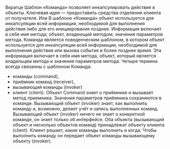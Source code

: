Вкратце
Шаблон «Команда» позволяет инкапсулировать действия в объекты. Ключевая идея — предоставить средства
отделения клиента от получателя.
Или
В шаблоне «Команда» объект используется для инкапсуляции всей информации, необходимой для выполнения
действия либо для его инициирования позднее. Информация включает в себя имя метода; объект, владеющий
методом; значения параметров метода.
Команда является поведенческим шаблоном, в котором объект используется для инкапсуляции всей информации,
необходимой для выполнения действия или вызова события в более позднее время. Эта информация включает в себя
имя метода, объект, который является владельцем метода и значения параметров метода.
Четыре термина всегда связанны с шаблоном Команда:
- команды (command),
- приёмник команд (receiver),
- вызывающий команды (invoker)
- клиент (client).
Объект Command знает о приёмнике и вызывает метод приемника. Значения параметров приёмника
сохраняются в команде. Вызывающий объект (invoker) знает, как выполнить команду и, возможно, делает учёт и
запись выполненных команд. Вызывающий объект (invoker) ничего не знает о конкретной команде, он знает только
об интерфейсе. Оба объекта (вызывающий объект и несколько объектов команд) принадлежат объекту клиента (client).
Клиент решает, какие команды выполнить и когда. Чтобы выполнить команду он передает объект команды вызывающему
объекту (invoker).
